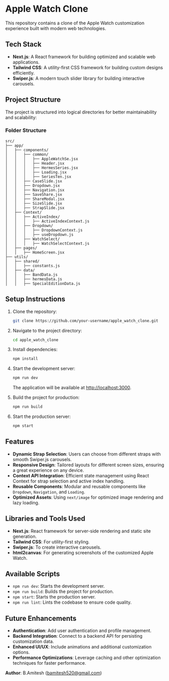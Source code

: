 # Apple Watch Clone

This repository contains a clone of the Apple Watch customization experience built with modern web technologies.

## **Tech Stack**

- **Next.js**: A React framework for building optimized and scalable web applications.
- **Tailwind CSS**: A utility-first CSS framework for building custom designs efficiently.
- **Swiper.js**: A modern touch slider library for building interactive carousels.

## **Project Structure**

The project is structured into logical directories for better maintainability and scalability:

### **Folder Structure**

```plaintext
src/
├── app/
│   ├── components/
│   │   ├── common/
│   │   │   ├── AppleWatchSe.jsx
│   │   │   ├── Header.jsx
│   │   │   ├── HermesSeries.jsx
│   │   │   ├── Loading.jsx
│   │   │   ├── SeriesTen.jsx
│   │   ├── CaseSlide.jsx
│   │   ├── Dropdown.jsx
│   │   ├── Navigation.jsx
│   │   ├── SaveShare.jsx
│   │   ├── ShareModal.jsx
│   │   ├── SizeSlide.jsx
│   │   ├── StrapSlide.jsx
│   ├── Context/
│   │   ├── ActiveIndex/
│   │   │   ├── ActiveIndexContext.js
│   │   ├── Dropdown/
│   │   │   ├── DropdownContext.js
│   │   │   ├── useDropdown.js
│   │   ├── WatchSelect/
│   │   │   ├── WatchSelectContext.js
│   ├── pages/
│   │   ├── HomeScreen.jsx
├── utils/
│   ├── shared/
│   │   ├── constants.js
│   ├── data/
│   │   ├── BandData.js
│   │   ├── hermesData.js
│   │   ├── SpecialEditionData.js
```

## **Setup Instructions**

1. Clone the repository:

   ```bash
   git clone https://github.com/your-username/apple_watch_clone.git
   ```

2. Navigate to the project directory:

   ```bash
   cd apple_watch_clone
   ```

3. Install dependencies:

   ```bash
   npm install
   ```

4. Start the development server:

   ```bash
   npm run dev
   ```

   The application will be available at [http://localhost:3000](http://localhost:3000).

5. Build the project for production:

   ```bash
   npm run build
   ```

6. Start the production server:
   ```bash
   npm start
   ```

## **Features**

- **Dynamic Strap Selection**: Users can choose from different straps with smooth Swiper.js carousels.
- **Responsive Design**: Tailored layouts for different screen sizes, ensuring a great experience on any device.
- **Context API Integration**: Efficient state management using React Context for strap selection and active index handling.
- **Reusable Components**: Modular and reusable components like `Dropdown`, `Navigation`, and `Loading`.
- **Optimized Assets**: Using `next/image` for optimized image rendering and lazy loading.

## **Libraries and Tools Used**

- **Next.js**: React framework for server-side rendering and static site generation.
- **Tailwind CSS**: For utility-first styling.
- **Swiper.js**: To create interactive carousels.
- **html2canvas**: For generating screenshots of the customized Apple Watch.

## **Available Scripts**

- `npm run dev`: Starts the development server.
- `npm run build`: Builds the project for production.
- `npm start`: Starts the production server.
- `npm run lint`: Lints the codebase to ensure code quality.

## **Future Enhancements**

- **Authentication**: Add user authentication and profile management.
- **Backend Integration**: Connect to a backend API for persisting customization data.
- **Enhanced UI/UX**: Include animations and additional customization options.
- **Performance Optimizations**: Leverage caching and other optimization techniques for faster performance.


**Author**: B.Amitesh ([bamitesh520@gmail.com](mailto:bamitesh520@gmail.com))
